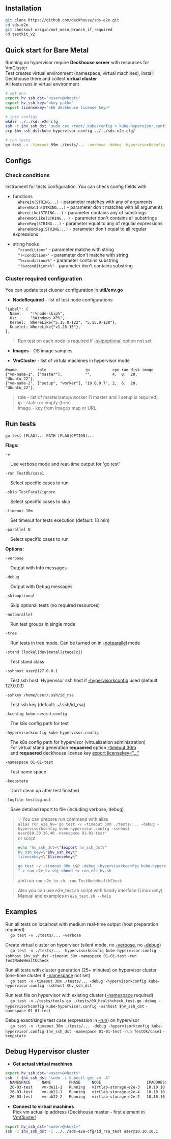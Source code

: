 ## Installation
```bash
git clone https://github.com/deckhouse/sds-e2e.git
cd sds-e2e
git checkout origin/not_mein_branch_if_required
cd testkit_v2
```

## Quick start for Bare Metal
Running on hypervisor require **Deckhouse server** with resources for VmCluster<br/>
Test creates virtual environment (namespace, virtual machines), install Deckhouse there and collect **virtual cluster**<br/>
All tests runs in virtual environment
```bash
# set env
export hv_ssh_dst="<user>@<host>"
export hv_ssh_key="<key path>"
export licensekey="<EE deckhouse license key>"

# init configs
mkdir ../../sds-e2e-cfg
ssh -t $hv_ssh_dst "sudo cat /root/.kube/config > kube-hypervisor.config"
scp $hv_ssh_dst:kube-hypervisor.config ../../sds-e2e-cfg/

# run tests
go test -v -timeout 99m ./tests/... -verbose -debug -hypervisorkconfig kube-hypervisor.config -sshhost $hv_ssh_dst
```

## Configs
### Check conditions
Instrument for tests configuration. You can check config fields with
- functions<br/>
&nbsp; &nbsp; `WhereIn(STRING...)` - parameter matches with any of arguments<br/>
&nbsp; &nbsp; `WhereNotIn(STRING...)` - parameter don't matches with all arguments<br/>
&nbsp; &nbsp; `WhereLike(STRING...)` - parameter contains any of substrings<br/>
&nbsp; &nbsp; `WhereNotLike(STRING...)` - parameter don't contains all substrings<br/>
&nbsp; &nbsp; `WhereReg(STRING...)` - parameter equal to any of regular expressions<br/>
&nbsp; &nbsp; `WhereNotReg(STRING...)` - parameter don't equal to all regular expressions

- string hooks<br/>
&nbsp; &nbsp; `"<condition>"` - parameter matche with string<br/>
&nbsp; &nbsp; `"!<condition>"` - parameter don't matche with string<br/>
&nbsp; &nbsp; `"%<condition>%"` - parameter contains substring<br/>
&nbsp; &nbsp; `"!%<condition>%"` - parameter don't contains substring

### Cluster required configuration
You can update test clusner configuration in **util/env.go**
- **NodeRequired** - list of test node configurations
```
"Label": {
  Name:    "!%node-skip%",
  Os:      "%Windows XP%",
  Kernel:  WhereLike{"5.15.0-122", "5.15.0-128"},
  Kubelet: WhereLike{"v1.28.15"},
},
```
> Run test on each node is required if <ins>-skipoptional</ins> option not set

- **Images** - OS image samples

- **VmCluster** - list of virtula machines in hypervisor mode
```
#name         role                 ip          cpu ram disk image
{"vm-name-1", ["master"],          "",         4,  8,  20,  "Ubuntu_22"},
{"vm-name-2", ["setup", "worker"], "10.0.0.7", 2,  6,  20,  "Ubuntu_22"},
```
> role - list of master/setup/worker (1 master and 1 setup is required)<br/>
> ip - static or empty (free)<br/>
> image - key from Images map or URL

## Run tests
`go test [FLAG]... PATH [FLAG|OPTION]...`

**Flags:**

`-v`

&nbsp; &nbsp; Use verbose mode and reat-time output for 'go test'

`-run TestOk/case1`

&nbsp; &nbsp; Select specific cases to run

`-skip TestFatal/ignore`

&nbsp; &nbsp; Select specific cases to skip

`-timeout 10m`

&nbsp; &nbsp; Set timeout for tests execution (default: 10 min)

`-parallel N`

&nbsp; &nbsp; Select specific cases to run

**Options:**

`-verbose`

&nbsp; &nbsp; Output with Info messages

`-debug`

&nbsp; &nbsp; Output with Debug messages

`-skipoptional`

&nbsp; &nbsp; Skip optional tests (no required resources)

`-notparallel`

&nbsp; &nbsp; Run test groups in single mode

`-tree`

&nbsp; &nbsp; Run tests in tree mode. Can be turned on in <ins>-notparallel</ins> mode

`-stand (lockal|dev|metal|stage|ci)`

&nbsp; &nbsp; Test stand class

`-sshhost user@127.0.0.1`

&nbsp; &nbsp; Test ssh host. Hypervisor ssh host if <ins>-hypervisorkconfig</ins> used (default: 127.0.0.1)

`-sshkey /home/user/.ssh/id_rsa`

&nbsp; &nbsp; Test ssh key (default: ~/.ssh/id_rsa)

`-kconfig kube-nested.config`

&nbsp; &nbsp; The k8s config path for test

`-hypervisorkconfig kube-hypervisor.config`

&nbsp; &nbsp; The k8s config path for hypervisor (virtualization administration)<br/>
&nbsp; &nbsp; For virtual stand generation **requaered** option <ins>-timeout 30m</ins><br/>
&nbsp; &nbsp; and **requaered** deckhouse license key <ins>export licensekey="..."</ins><br/>

`-namespace 01-01-test`

&nbsp; &nbsp; Test name space

`-keepstate`

&nbsp; &nbsp; Don`t clean up after test finished

`-logfile testlog.out`

&nbsp; &nbsp; Save detailed report to file (including verbose, debug)

> :bulb: You can prepare run command with alias<br/>
> `alias run_e2e_hv='go test -v -timeout 30m ./tests/... -debug -hypervisorkconfig kube-hypervisor.config -sshhost user@10.20.30.40 -namespace 01-01-test'`<br/>
> or script<br/>
> ```bash
> echo "hv_ssh_dst=\"$export hv_ssh_dst\"
> hv_ssh_key=\"$hv_ssh_key\"
> licensekey=\"$licensekey\"
> 
> go test -v -timeout 30m \$@ -debug -hypervisorkconfig kube-hypervisor.config -sshhost \$hv_ssh_dst -namespace 01-01-test
> " > run_e2e_hv.sh; chmod +x run_e2e_hv.sh
> ```
> and run `run_e2e_hv.sh -run TestNodeHealthCheck`

> Also you can use e2e_test.sh script with handy interface (Linux only)<br/>
> Manual and examples in `e2e_test.sh --help`

## Examples
Run all tests on localhost with medium real-time output (host preparation required)<br/>
&nbsp; &nbsp; `go test -v ./tests/... -verbose`

Create virtual cluster on hypervisor (silent mode, no <ins>-verbose</ins>, no <ins>-debug</ins>)<br/>
&nbsp; &nbsp; `go test -v ./tests/... -hypervisorkconfig kube-hypervisor.config -sshhost $hv_ssh_dst` `-timeout 30m` `-namespace 01-01-test` `-run TestNodeHealthCheck`

Run all tests with cluster generation (25+ minutes) on hypervisor cluster (one-time cluster if <ins>-namespace</ins> not set)<br/>
&nbsp; &nbsp; `go test -v` `-timeout 30m` `./tests/...` `-debug -hypervisorkconfig kube-hypervisor.config -sshhost $hv_ssh_dst`

Run test file on hypervisor with existing cluster (<ins>-namespace</ins> required)<br/>
&nbsp; &nbsp; `go test -v` `./tests/tools.go ./tests/00_healthcheck_test.go` `-debug -hypervisorkconfig kube-hypervisor.config -sshhost $hv_ssh_dst` `-namespace 01-01-test`

Debug exact/single test case (expression in <ins>-run</ins>) on hypervisor<br/>
&nbsp; &nbsp; `go test -v -timeout 30m ./tests/... -debug -hypervisorkconfig kube-hypervisor.config $hv_ssh_dst -namespace 01-01-test` `-run TestOk/case1` `-keepstate`

## Debug Hypervisor cluster
- **Get actual virtual machines**
```bash
export hv_ssh_dst="<user>@<host>"
ssh -t $hv_ssh_dst "sudo -i kubectl get vm -A"
  NAMESPACE     NAME        PHASE     NODE                    IPADDRESS    AGE
  26-03-test    vm-de11-1   Running   virtlab-storage-e2e-3   10.10.10.4   8d
  26-03-test    vm-ub22-1   Running   virtlab-storage-e2e-4   10.10.10.1   8d
  26-03-test    vm-ub22-2   Running   virtlab-storage-e2e-2   10.10.10.2   8d
```

- **Connest to virtual machines**<br/>
Pick vm actual ip address (Deckhouse master - first element in <ins>VmCluster</ins>)
```bash
export hv_ssh_dst="<user>@<host>"
ssh -J $hv_ssh_dst -i ../../sds-e2e-cfg/id_rsa_test user@10.10.10.1
```
